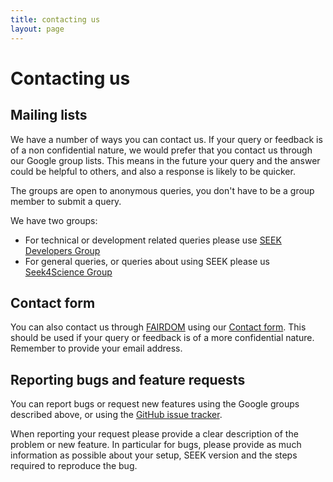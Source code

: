 ```yaml
---
title: contacting us
layout: page
---
```


# Contacting us

## Mailing lists

We have a number of ways you can contact us. If your query or feedback is of a non confidential nature, we would prefer that you
contact us through our Google group lists. This means in the future your query and the answer could be helpful to others, and also a response is likely to be quicker.

The groups are open to anonymous queries, you don't have to be a group member to submit a query.

We have two groups:

* For technical or development related queries please use [SEEK Developers Group](http://groups.google.com/group/seek-developers)
* For general queries, or queries about using SEEK please us [Seek4Science Group](http://groups.google.com/group/seek4science)


## Contact form

You can also contact us through [FAIRDOM](http://fair-dom.org) using our [Contact form](http://fair-dom.org/contact).
This should be used if your query or feedback is of a more confidential nature. Remember to provide your email address.


## Reporting bugs and feature requests

You can report bugs or request new features using the Google groups described above, or using the [GitHub issue tracker](https://github.com/seek4science/seek/issues).

When reporting your request please provide a clear description of the problem or new feature. In particular for bugs,
please provide as much information as possible about your setup, SEEK version and the steps required to reproduce the bug.



